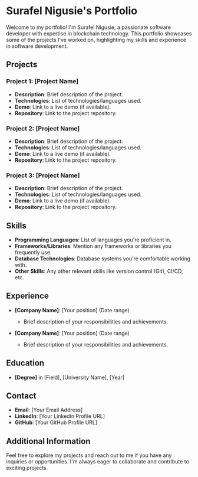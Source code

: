 # Surafel Nigusie's Portfolio

Welcome to my portfolio! I'm Surafel Nigusie, a passionate software developer with expertise in blockchain technology. This portfolio showcases some of the projects I've worked on, highlighting my skills and experience in software development.

## Projects

### Project 1: [Project Name]

- **Description**: Brief description of the project.
- **Technologies**: List of technologies/languages used.
- **Demo**: Link to a live demo (if available).
- **Repository**: Link to the project repository.

### Project 2: [Project Name]

- **Description**: Brief description of the project.
- **Technologies**: List of technologies/languages used.
- **Demo**: Link to a live demo (if available).
- **Repository**: Link to the project repository.

### Project 3: [Project Name]

- **Description**: Brief description of the project.
- **Technologies**: List of technologies/languages used.
- **Demo**: Link to a live demo (if available).
- **Repository**: Link to the project repository.

## Skills

- **Programming Languages**: List of languages you're proficient in.
- **Frameworks/Libraries**: Mention any frameworks or libraries you frequently use.
- **Database Technologies**: Database systems you're comfortable working with.
- **Other Skills**: Any other relevant skills like version control (Git), CI/CD, etc.

## Experience

- **[Company Name]**: [Your position] (Date range)
  - Brief description of your responsibilities and achievements.

- **[Company Name]**: [Your position] (Date range)
  - Brief description of your responsibilities and achievements.

## Education

- **[Degree]** in [Field], [University Name], [Year]

## Contact

- **Email**: [Your Email Address]
- **LinkedIn**: [Your LinkedIn Profile URL]
- **GitHub**: [Your GitHub Profile URL]

## Additional Information

Feel free to explore my projects and reach out to me if you have any inquiries or opportunities. I'm always eager to collaborate and contribute to exciting projects.
